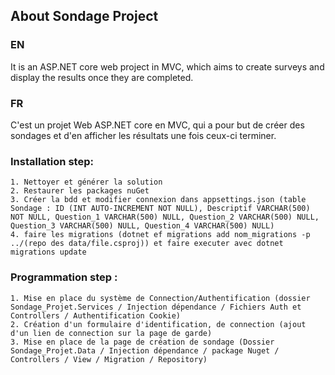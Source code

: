 ## About Sondage Project

### EN

It is an ASP.NET core web project in MVC, which aims to create surveys and display the results once they are completed.

### FR

C'est un projet Web ASP.NET core en MVC, qui a pour but de créer des sondages et d'en afficher les résultats une fois ceux-ci terminer.


### Installation step:
```
1. Nettoyer et générer la solution
2. Restaurer les packages nuGet
3. Créer la bdd et modifier connexion dans appsettings.json (table Sondage : ID (INT AUTO-INCREMENT NOT NULL), Descriptif VARCHAR(500) NOT NULL, Question_1 VARCHAR(500) NULL, Question_2 VARCHAR(500) NULL, Question_3 VARCHAR(500) NULL, Question_4 VARCHAR(500) NULL)
4. faire les migrations (dotnet ef migrations add nom_migrations -p ../(repo des data/file.csproj)) et faire executer avec dotnet migrations update  
```

### Programmation step :
```
1. Mise en place du système de Connection/Authentification (dossier Sondage_Projet.Services / Injection dépendance / Fichiers Auth et Controllers / Authentification Cookie)
2. Création d'un formulaire d'identification, de connection (ajout d'un lien de connection sur la page de garde)
3. Mise en place de la page de création de sondage (Dossier Sondage_Projet.Data / Injection dépendance / package Nuget / Controllers / View / Migration / Repository)
```
